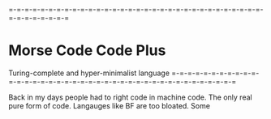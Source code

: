 =-=-=-=-=-=-=-=-=-=-=-=-=-=-=-=-=-=-=-=-=-=-=-=-=-=-=-=-=-=-=-=-=-=-=-=-=-=-=-=
# Morse Code Code Plus
Turing-complete and hyper-minimalist language
=-=-=-=-=-=-=-=-=-=-=-=-=-=-=-=-=-=-=-=-=-=-=-=-=-=-=-=-=-=-=-=-=-=-=-=-=-=-=-=

Back in my days people had to right code in machine code. The only real pure form of code. Langauges like BF are too bloated.
Some
